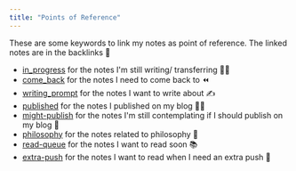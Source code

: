 ```yaml
---
title: "Points of Reference"
---
```


These are some keywords to link my notes as point of reference. The linked notes are in the backlinks 🎒

- [in_progress](notes/por/in-progress.md) for the notes I'm still writing/ transferring 👷‍♀️
- [come_back](notes/por/come_back.md) for the notes I need to come back to ⏪
- [writing_prompt](notes/por/wri-prompt.md) for the notes I want to write about ✍️
- [published](notes/por/published.md) for the notes I published on my blog 👩‍💻
- [might-publish](notes/por/might-publish.md) for the notes I'm still contemplating if I should publish on my blog 🤔
- [philosophy](notes/por/philo.md) for the notes related to philosophy 💭
- [read-queue](notes/por/read-queue.md) for the notes I want to read soon 📚
- [extra-push](notes/por/extra-push.md) for the notes I want to read when I need an extra push 💖